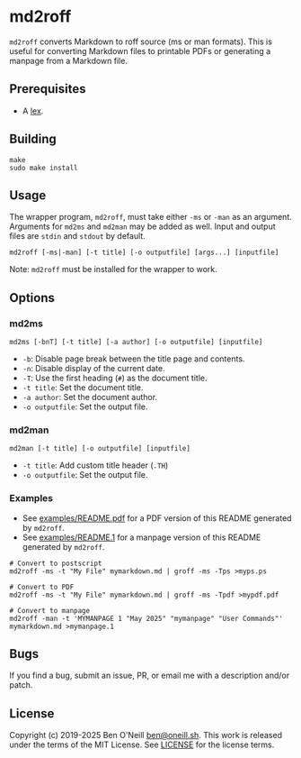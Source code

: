 # md2roff

`md2roff` converts Markdown to roff source (ms or man formats). This is useful
for converting Markdown files to printable PDFs or generating a manpage from
a Markdown file.

## Prerequisites

* A [lex](https://github.com/westes/flex/).

## Building

```shell
make
sudo make install
```

## Usage

The wrapper program, `md2roff`, must take either `-ms` or `-man` as an argument.
Arguments for `md2ms` and `md2man` may be added as well. Input and output files
are `stdin` and `stdout` by default.

```shell
md2roff [-ms|-man] [-t title] [-o outputfile] [args...] [inputfile]
```

Note: `md2roff` must be installed for the wrapper to work.

## Options

### md2ms

```shell
md2ms [-bnT] [-t title] [-a author] [-o outputfile] [inputfile]
```

* `-b`: Disable page break between the title page and contents.
* `-n`: Disable display of the current date.
* `-T`: Use the first heading (`#`) as the document title.
* `-t title`: Set the document title.
* `-a author`: Set the document author.
* `-o outputfile`: Set the output file.

### md2man

```shell
md2man [-t title] [-o outputfile] [inputfile]
```

* `-t title`: Add custom title header (`.TH`)
* `-o outputfile`: Set the output file.

### Examples

* See [examples/README.pdf](examples/README.pdf) for a PDF version of this README generated by `md2roff`.
* See [examples/README.1](examples/README.1) for a manpage version of this README generated by `md2roff`.

```shell
# Convert to postscript
md2roff -ms -t "My File" mymarkdown.md | groff -ms -Tps >myps.ps

# Convert to PDF
md2roff -ms -t "My File" mymarkdown.md | groff -ms -Tpdf >mypdf.pdf

# Convert to manpage
md2roff -man -t 'MYMANPAGE 1 "May 2025" "mymanpage" "User Commands"' mymarkdown.md >mymanpage.1
```

## Bugs

If you find a bug, submit an issue, PR, or email me with a description and/or patch.

## License

Copyright (c) 2019-2025 Ben O'Neill <ben@oneill.sh>. This work is released under the
terms of the MIT License. See [LICENSE](LICENSE) for the license terms.
